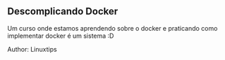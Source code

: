 ## Descomplicando Docker

Um curso onde estamos aprendendo sobre o docker e praticando como implementar docker é um sistema :D

Author: Linuxtips
